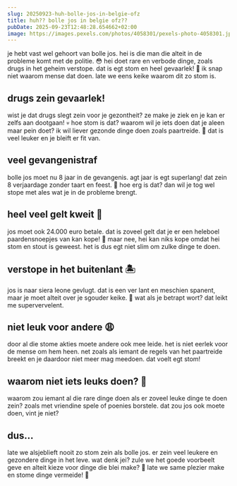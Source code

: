 ```yaml
---
slug: 20250923-huh-bolle-jos-in-belgie-ofz
title: huh?? bolle jos in belgie ofz??
pubDate: 2025-09-23T12:48:28.654662+02:00
image: https://images.pexels.com/photos/4058301/pexels-photo-4058301.jpeg
---
```

je hebt vast wel gehoort van bolle jos. hei is die man die alteit in de probleme komt met de politie. 😳 hei doet rare en verbode dinge, zoals drugs in het geheim verstope. dat is egt stom en heel gevaarlek! 🚫 ik snap niet waarom mense dat doen. late we eens keike waarom dit zo stom is.

## drugs zein gevaarlek! 

wist je dat drugs slegt zein voor je gezontheit? ze make je ziek en je kan er zelfs aan dootgaan! 💀 hoe stom is dat? waarom wil je iets doen dat je aleen maar pein doet? ik wil liever gezonde dinge doen zoals paartreide. 🐴 dat is veel leuker en je bleift er fit van.

## veel gevangenistraf 

bolle jos moet nu 8 jaar in de gevangenis. agt jaar is egt superlang! dat zein 8 verjaardage zonder taart en feest. 🎂 hoe erg is dat? dan wil je tog wel stope met ales wat je in de probleme brengt.

## heel veel gelt kweit 💸

jos moet ook 24.000 euro betale. dat is zoveel gelt dat je er een heleboel paardensnoepjes van kan kope! 🍬 maar nee, hei kan niks kope omdat hei stom en stout is geweest. het is dus egt niet slim om zulke dinge te doen.

## verstope in het buitenlant 🏝

jos is naar siera leone gevlugt. dat is een ver lant en meschien spanent, maar je moet alteit over je sgouder keike. 👀 wat als je betrapt wort? dat leikt me supervervelent.

## niet leuk voor andere 😩

door al die stome akties moete andere ook mee leide. het is niet eerlek voor de mense om hem heen. net zoals als iemant de regels van het paartreide breekt en je daardoor niet meer mag meedoen. dat voelt egt stom!

## waarom niet iets leuks doen? 🎠

waarom zou iemant al die rare dinge doen als er zoveel leuke dinge te doen zein? zoals met vriendine spele of poenies borstele. dat zou jos ook moete doen, vint je niet?

## dus...

late we alsjeblieft nooit zo stom zein als bolle jos. er zein veel leukere en gezondere dinge in het leve. wat denk jei? zule we het goede voorbeelt geve en alteit kieze voor dinge die blei make? 🌈 late we same plezier make en stome dinge vermeide! 🤗

